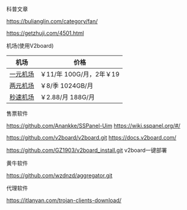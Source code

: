 科普文章

https://bulianglin.com/category/fan/

https://getzhuji.com/4501.html



机场(使用V2board)

| 机场                                                         | 价格                     |
| ------------------------------------------------------------ | ------------------------ |
| [一元机场](https://www.yiyuanjichang.com/#/register?code=natp8CxP) | ￥11/年 100G/月，2年￥19 |
| [两元机场](https://liangyuandian.club/#/register?code=4JtjnLjl) | ￥8/季 1024GB/月         |
| [秒速机场](https://www.miaosu.ws/#/register?code=eFsosVmn)   | ￥2.88/月 188G/月        |







售票软件

https://github.com/Anankke/SSPanel-Uim  https://wiki.sspanel.org/#/

https://github.com/v2board/v2board.git   https://docs.v2board.com/

https://github.com/GZ1903/v2board_install.git v2board一键部署  

黄牛软件 

https://github.com/wzdnzd/aggregator.git 

代理软件

https://itlanyan.com/trojan-clients-download/